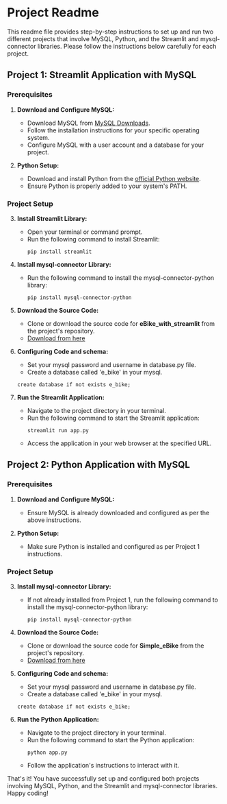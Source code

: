 # Project Readme

This readme file provides step-by-step instructions to set up and run two different projects that involve MySQL, Python, and the Streamlit and mysql-connector libraries. Please follow the instructions below carefully for each project.

## Project 1: Streamlit Application with MySQL

### Prerequisites
1. **Download and Configure MySQL:**
   - Download MySQL from [MySQL Downloads](https://dev.mysql.com/downloads/).
   - Follow the installation instructions for your specific operating system.
   - Configure MySQL with a user account and a database for your project.

2. **Python Setup:**
   - Download and install Python from the [official Python website](https://www.python.org/downloads/).
   - Ensure Python is properly added to your system's PATH.

### Project Setup
3. **Install Streamlit Library:**
   - Open your terminal or command prompt.
   - Run the following command to install Streamlit:
     ```
     pip install streamlit
     ```

4. **Install mysql-connector Library:**
   - Run the following command to install the mysql-connector-python library:
     ```
     pip install mysql-connector-python
     ```

5. **Download the Source Code:**
   - Clone or download the source code for **eBike_with_streamlit** from the project's repository.
   - [Download from here](https://github.com/Tirthraj1605/Simple_eBike_DBMS_SQL)

6. **Configuring Code and schema:**
   - Set your mysql password and username in database.py file.
   - Create a database called 'e_bike' in your mysql.
    ```
    create database if not exists e_bike;
    ```

7. **Run the Streamlit Application:**
   - Navigate to the project directory in your terminal.
   - Run the following command to start the Streamlit application:
     ```
     streamlit run app.py
     ```
   - Access the application in your web browser at the specified URL.

## Project 2: Python Application with MySQL

### Prerequisites
1. **Download and Configure MySQL:**
   - Ensure MySQL is already downloaded and configured as per the above instructions.

2. **Python Setup:**
   - Make sure Python is installed and configured as per Project 1 instructions.

### Project Setup
3. **Install mysql-connector Library:**
   - If not already installed from Project 1, run the following command to install the mysql-connector-python library:
     ```
     pip install mysql-connector-python
     ```

4. **Download the Source Code:**
   - Clone or download the source code for **Simple_eBike** from the project's repository.
   - [Download from here](https://github.com/Tirthraj1605/Simple_eBike_DBMS_SQL)

5. **Configuring Code and schema:**
   - Set your mysql password and username in database.py file.
   - Create a database called 'e_bike' in your mysql.
    ```
    create database if not exists e_bike;
    ```
6. **Run the Python Application:**
   - Navigate to the project directory in your terminal.
   - Run the following command to start the Python application:
     ```
     python app.py
     ```
   - Follow the application's instructions to interact with it.

That's it! You have successfully set up and configured both projects involving MySQL, Python, and the Streamlit and mysql-connector libraries. Happy coding!
